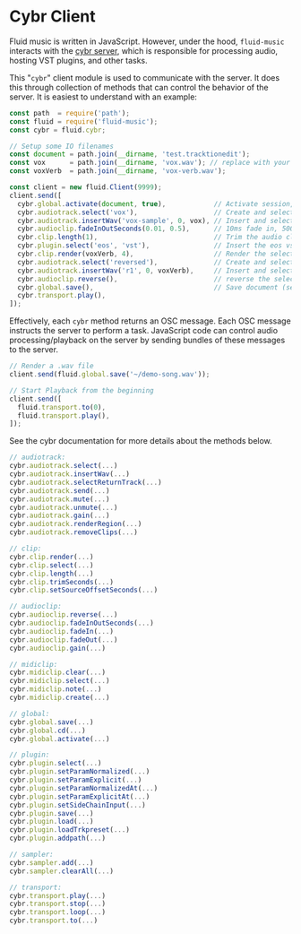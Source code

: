 # Cybr Client

Fluid music is written in JavaScript. However, under the hood, `fluid-music` interacts with the [cybr server](https://github.com/fluid-music/cybr), which is responsible for processing audio, hosting VST plugins, and other tasks.

This "`cybr`" client module is used to communicate with the server. It does this through collection of methods that can control the behavior of the server. It is easiest to understand with an example:

```JavaScript
const path  = require('path');
const fluid = require('fluid-music');
const cybr = fluid.cybr;

// Setup some IO filenames
const document = path.join(__dirname, 'test.tracktionedit');
const vox      = path.join(__dirname, 'vox.wav'); // replace with your input file
const voxVerb  = path.join(__dirname, 'vox-verb.wav');

const client = new fluid.Client(9999);
client.send([
  cybr.global.activate(document, true),            // Activate session, creating an empty document
  cybr.audiotrack.select('vox'),                   // Create and select a track named 'vox'
  cybr.audiotrack.insertWav('vox-sample', 0, vox), // Insert and select audio clip in selected track
  cybr.audioclip.fadeInOutSeconds(0.01, 0.5),      // 10ms fade in, 500ms fade out
  cybr.clip.length(1),                             // Trim the audio clip to one second
  cybr.plugin.select('eos', 'vst'),                // Insert the eos vst reverb plugin
  cybr.clip.render(voxVerb, 4),                    // Render the selected clip with 4 second "tail"
  cybr.audiotrack.select('reversed'),              // Create and select a track named "reversed"
  cybr.audiotrack.insertWav('r1', 0, voxVerb),     // Insert and select the newly rendered audio
  cybr.audioclip.reverse(),                        // reverse the selected clip
  cybr.global.save(),                              // Save document (session) file
  cybr.transport.play(),
]);
```

Effectively, each `cybr` method returns an OSC message. Each OSC message instructs the server to perform a task. JavaScript code can control audio processing/playback on the server by sending bundles of these messages to the server.

```JavaScript
// Render a .wav file
client.send(fluid.global.save('~/demo-song.wav'));

// Start Playback from the beginning
client.send([
  fluid.transport.to(0),
  fluid.transport.play(),
]);
```

See the cybr documentation for more details about the methods below.

```JavaScript
// audiotrack:
cybr.audiotrack.select(...)
cybr.audiotrack.insertWav(...)
cybr.audiotrack.selectReturnTrack(...)
cybr.audiotrack.send(...)
cybr.audiotrack.mute(...)
cybr.audiotrack.unmute(...)
cybr.audiotrack.gain(...)
cybr.audiotrack.renderRegion(...)
cybr.audiotrack.removeClips(...)

// clip:
cybr.clip.render(...)
cybr.clip.select(...)
cybr.clip.length(...)
cybr.clip.trimSeconds(...)
cybr.clip.setSourceOffsetSeconds(...)

// audioclip:
cybr.audioclip.reverse(...)
cybr.audioclip.fadeInOutSeconds(...)
cybr.audioclip.fadeIn(...)
cybr.audioclip.fadeOut(...)
cybr.audioclip.gain(...)

// midiclip:
cybr.midiclip.clear(...)
cybr.midiclip.select(...)
cybr.midiclip.note(...)
cybr.midiclip.create(...)

// global:
cybr.global.save(...)
cybr.global.cd(...)
cybr.global.activate(...)

// plugin:
cybr.plugin.select(...)
cybr.plugin.setParamNormalized(...)
cybr.plugin.setParamExplicit(...)
cybr.plugin.setParamNormalizedAt(...)
cybr.plugin.setParamExplicitAt(...)
cybr.plugin.setSideChainInput(...)
cybr.plugin.save(...)
cybr.plugin.load(...)
cybr.plugin.loadTrkpreset(...)
cybr.plugin.addpath(...)

// sampler:
cybr.sampler.add(...)
cybr.sampler.clearAll(...)

// transport:
cybr.transport.play(...)
cybr.transport.stop(...)
cybr.transport.loop(...)
cybr.transport.to(...)
```
